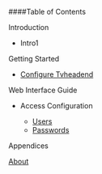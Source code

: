 ####Table of Contents

Introduction
* Intro1

Getting Started
* [Configure Tvheadend](configure_tvheadend)

Web Interface Guide

* Access Configuration

  - [Users](class/access)
  - [Passwords](class/passwd)

Appendices

[About](index)

